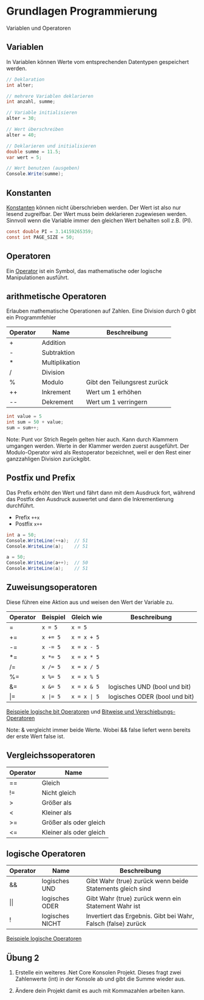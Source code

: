# Grundlagen Programmierung

Variablen und Operatoren


<!-- .slide: class="left" -->
## Variablen

In Variablen können Werte vom entsprechenden Datentypen gespeichert werden.
 
```csharp
// Deklaration
int alter;

// mehrere Variablen deklarieren
int anzahl, summe;

// Variable initialisieren
alter = 30;

// Wert überschreiben
alter = 40;

// Deklarieren und initialisieren
double summe = 11.5;
var wert = 5;

// Wert benutzen (ausgeben)
Console.Write(summe);
```


<!-- .slide: class="left" -->
## Konstanten

[Konstanten](https://docs.microsoft.com/de-de/dotnet/csharp/programming-guide/classes-and-structs/constants) können nicht überschrieben werden. Der Wert ist also nur lesend zugreifbar. Der Wert muss beim deklarieren zugewiesen werden.
Sinnvoll wenn die Variable immer den gleichen Wert behalten soll z.B. (PI).

```csharp
const double PI = 3.14159265359;
const int PAGE_SIZE = 50;
```


<!-- .slide: class="left" -->
## Operatoren

Ein [Operator](https://docs.microsoft.com/de-de/dotnet/csharp/language-reference/operators/) ist ein Symbol, das mathematische oder logische Manipulationen ausführt.


<!-- .slide: class="left" -->
## arithmetische Operatoren

Erlauben mathematische Operationen auf Zahlen.
Eine Division durch 0 gibt ein Programmfehler

| Operator  | Name        | Beschreibung  |
| ----------|-------------| --------------|
| +         | Addition    |  |
| -         | Subtraktion    |  |
| *         | Multiplikation    |  |
| /         | Division    |  |
| %         | Modulo       | Gibt den Teilungsrest zurück |
| ++        | Inkrement    | Wert um 1 erhöhen |
| --        | Dekrement    | Wert um 1 verringern |

```csharp
int value = 5
int sum = 50 + value;
sum = sum++;
```

Note: Punt vor Strich Regeln gelten hier auch. Kann durch Klammern umgangen werden. Werte in der Klammer werden zuerst ausgeführt.
Der Modulo-Operator wird als Restoperator bezeichnet, weil er den Rest einer ganzzahligen Division zurückgibt.


<!-- .slide: class="left" -->
## Postfix und Prefix

Das Prefix erhöht den Wert und fährt dann mit dem Ausdruck fort, während das Postfix den Ausdruck auswertet und dann die Inkrementierung durchführt.

* Prefix `++x`
* Postfix `x++`

```csharp
int a = 50;
Console.WriteLine(++a);  // 51
Console.WriteLine(a);    // 51

a = 50;
Console.WriteLine(a++);  // 50
Console.WriteLine(a);    // 51
```


<!-- .slide: class="left" -->
## Zuweisungsoperatoren

Diese führen eine Aktion aus und weisen den Wert der Variable zu.

| Operator  | Beispiel    | Gleich wie  | Beschreibung |
| ----------|-------------| ------------| -------------|
| =         | `x = 5`     | `x = 5` |
| +=        | `x += 5`    | `x = x + 5` |
| -=        | `x -= 5`    | `x = x - 5` |
| *=        | `x *= 5`    | `x = x * 5` |
| /=        | `x /= 5`    | `x = x / 5` |
| %=        | `x %= 5`    | `x = x % 5` |
| &=        | `x &= 5`    | `x = x & 5` | logisches UND (bool und bit)
| \|=       | `x \|= 5`   | `x = x \| 5`| logisches ODER (bool und bit)

[Beispiele logische bit Operatoren](https://docs.microsoft.com/en-us/dotnet/csharp/language-reference/operators/boolean-logical-operators) und
[Bitweise und Verschiebungs-Operatoren](https://docs.microsoft.com/en-us/dotnet/csharp/language-reference/operators/bitwise-and-shift-operators)

Note: & vergleicht immer beide Werte. Wobei && false liefert wenn bereits der erste Wert false ist.


<!-- .slide: class="left" -->
## Vergleichssoperatoren

| Operator  | Name        |
| ----------|-------------|
| ==        | Gleich      |
| !=        | Nicht gleich    |
| >         | Größer als   |
| <         | Kleiner als    |
| >=        | Größer als oder gleich   |
| <=        | Kleiner als oder gleich    |


<!-- .slide: class="left" -->
## logische Operatoren

| Operator  | Name             | Beschreibung
| ----------|------------------|-------------|
| &&        | logisches UND    | Gibt Wahr (true) zurück wenn beide Statements gleich sind
| \|\|        | logisches ODER   | Gibt Wahr (true) zurück wenn ein Statement Wahr ist
| !         | logisches NICHT  | Invertiert das Ergebnis. Gibt bei Wahr, Falsch (false) zurück

[Beispiele logische Operatoren](https://docs.microsoft.com/en-us/dotnet/csharp/language-reference/operators/boolean-logical-operators#conditional-logical-and-operator-)


<!-- .slide: class="left" -->
## Übung 2

1. Erstelle ein weiteres .Net Core Konsolen Projekt. Dieses fragt zwei Zahlenwerte (int) in der Konsole ab und gibt die Summe wieder aus.

2. Ändere dein Projekt damit es auch mit Kommazahlen arbeiten kann.
